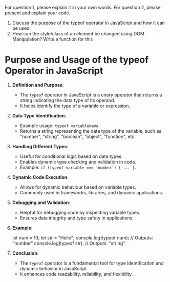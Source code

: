 For question 1, please explain it in your own words.
For question 2, please present and explain your code.

1. Discuss the purpose of the typeof operator in JavaScript and how it can be used.
2. How can the style/class of an element be changed using DOM Manipulation? Write a function for this

# Purpose and Usage of the typeof Operator in JavaScript

1. **Definition and Purpose**:

   - The `typeof` operator in JavaScript is a unary operator that returns a string indicating the data type of its operand.
   - It helps identify the type of a variable or expression.

2. **Data Type Identification**:

   - Example usage: `typeof variableName`.
   - Returns a string representing the data type of the variable, such as "number", "string", "boolean", "object", "function", etc.

3. **Handling Different Types**:

   - Useful for conditional logic based on data types.
   - Enables dynamic type checking and validation in code.
   - Example: `if (typeof variable === 'number') { ... }`.

4. **Dynamic Code Execution**:

   - Allows for dynamic behaviour based on variable types.
   - Commonly used in frameworks, libraries, and dynamic applications.

5. **Debugging and Validation**:

   - Helpful for debugging code by inspecting variable types.
   - Ensures data integrity and type safety in applications.

6. **Example**:

   let num = 10;
   let str = "Hello";
   console.log(typeof num); // Outputs: "number"
   console.log(typeof str); // Outputs: "string"

7. **Conclusion**:
   - The `typeof` operator is a fundamental tool for type identification and dynamic behavior in JavaScript.
   - It enhances code readability, reliability, and flexibility.
